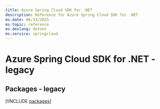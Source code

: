 ```yaml
---
title: Azure Spring Cloud SDK for .NET
description: Reference for Azure Spring Cloud SDK for .NET
ms.date: 06/13/2025
ms.topic: reference
ms.devlang: dotnet
ms.service: springcloud
---
```

# Azure Spring Cloud SDK for .NET - legacy
## Packages - legacy
[!INCLUDE [packages](spring-cloud-index.md)]